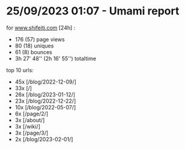 # 25/09/2023 01:07 - Umami report
for www.shifeiti.com [24h] :

 - 176 (57) page views
 - 80 (18) uniques
 - 61 (8) bounces
 - 3h 27' 48'' (2h 16' 55'') totaltime


top 10 urls:
 - 45x [/blog/2022-12-09/]
 - 33x [/]
 - 26x [/blog/2023-01-12/]
 - 23x [/blog/2022-12-22/]
 - 10x [/blog/2022-05-07/]
 - 6x [/page/2/]
 - 3x [/about/]
 - 3x [/wiki/]
 - 3x [/page/3/]
 - 2x [/blog/2023-02-01/]


